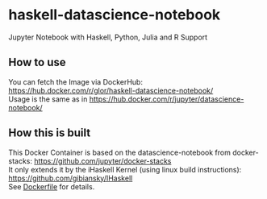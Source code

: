 # haskell-datascience-notebook
Jupyter Notebook with Haskell, Python, Julia and R Support

## How to use
You can fetch the Image via DockerHub: https://hub.docker.com/r/glor/haskell-datascience-notebook/  
Usage is the same as in https://hub.docker.com/r/jupyter/datascience-notebook/

## How this is built
This Docker Container is based on the datascience-notebook from docker-stacks: https://github.com/jupyter/docker-stacks  
It only extends it by the iHaskell Kernel (using linux build instructions): https://github.com/gibiansky/IHaskell  
See [Dockerfile](./Dockerfile) for details.
